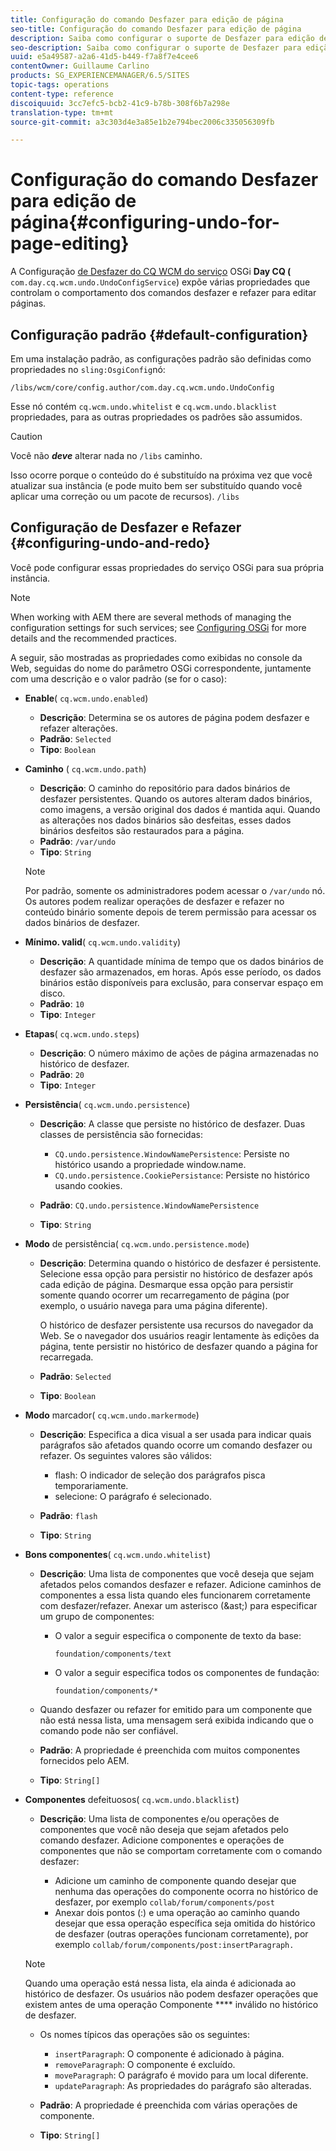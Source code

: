 ```yaml
---
title: Configuração do comando Desfazer para edição de página
seo-title: Configuração do comando Desfazer para edição de página
description: Saiba como configurar o suporte de Desfazer para edição de página no AEM.
seo-description: Saiba como configurar o suporte de Desfazer para edição de página no AEM.
uuid: e5a49587-a2a6-41d5-b449-f7a8f7e4cee6
contentOwner: Guillaume Carlino
products: SG_EXPERIENCEMANAGER/6.5/SITES
topic-tags: operations
content-type: reference
discoiquuid: 3cc7efc5-bcb2-41c9-b78b-308f6b7a298e
translation-type: tm+mt
source-git-commit: a3c303d4e3a85e1b2e794bec2006c335056309fb

---
```



# Configuração do comando Desfazer para edição de página{#configuring-undo-for-page-editing}

A Configuração [de Desfazer do CQ WCM do serviço](/help/sites-deploying/configuring-osgi.md) OSGi **Day CQ (** `com.day.cq.wcm.undo.UndoConfigService`) expõe várias propriedades que controlam o comportamento dos comandos desfazer e refazer para editar páginas.

## Configuração padrão {#default-configuration}

Em uma instalação padrão, as configurações padrão são definidas como propriedades no `sling:OsgiConfig`nó:

`/libs/wcm/core/config.author/com.day.cq.wcm.undo.UndoConfig`

Esse nó contém `cq.wcm.undo.whitelist` e `cq.wcm.undo.blacklist` propriedades, para as outras propriedades os padrões são assumidos.

>[!CAUTION]
>
>Você não ***deve*** alterar nada no `/libs` caminho.
>
>Isso ocorre porque o conteúdo do é substituído na próxima vez que você atualizar sua instância (e pode muito bem ser substituído quando você aplicar uma correção ou um pacote de recursos). `/libs`

## Configuração de Desfazer e Refazer {#configuring-undo-and-redo}

Você pode configurar essas propriedades do serviço OSGi para sua própria instância.

>[!NOTE]
>
>When working with AEM there are several methods of managing the configuration settings for such services; see [Configuring OSGi](/help/sites-deploying/configuring-osgi.md) for more details and the recommended practices.

A seguir, são mostradas as propriedades como exibidas no console da Web, seguidas do nome do parâmetro OSGi correspondente, juntamente com uma descrição e o valor padrão (se for o caso):

* **Enable**( `cq.wcm.undo.enabled`)

   * **Descrição**: Determina se os autores de página podem desfazer e refazer alterações.
   * **Padrão**: `Selected`
   * **Tipo**: `Boolean`

* **Caminho**
( `cq.wcm.undo.path`)

   * **Descrição**: O caminho do repositório para dados binários de desfazer persistentes. Quando os autores alteram dados binários, como imagens, a versão original dos dados é mantida aqui. Quando as alterações nos dados binários são desfeitas, esses dados binários desfeitos são restaurados para a página.
   * **Padrão**: `/var/undo`
   * **Tipo**: `String`
   >[!NOTE]
   >
   >Por padrão, somente os administradores podem acessar o `/var/undo` nó. Os autores podem realizar operações de desfazer e refazer no conteúdo binário somente depois de terem permissão para acessar os dados binários de desfazer.

* **Mínimo. valid**( `cq.wcm.undo.validity`)

   * **Descrição**: A quantidade mínima de tempo que os dados binários de desfazer são armazenados, em horas. Após esse período, os dados binários estão disponíveis para exclusão, para conservar espaço em disco.
   * **Padrão**: `10`
   * **Tipo**: `Integer`

* **Etapas**( `cq.wcm.undo.steps`)

   * **Descrição**: O número máximo de ações de página armazenadas no histórico de desfazer.
   * **Padrão**: `20`
   * **Tipo**: `Integer`

* **Persistência**( `cq.wcm.undo.persistence`)

   * **Descrição**: A classe que persiste no histórico de desfazer. Duas classes de persistência são fornecidas:

      * `CQ.undo.persistence.WindowNamePersistence`: Persiste no histórico usando a propriedade window.name.
      * `CQ.undo.persistence.CookiePersistance`: Persiste no histórico usando cookies.
   * **Padrão**: `CQ.undo.persistence.WindowNamePersistence`
   * **Tipo**: `String`


* **Modo** de persistência( `cq.wcm.undo.persistence.mode`)

   * **Descrição**: Determina quando o histórico de desfazer é persistente. Selecione essa opção para persistir no histórico de desfazer após cada edição de página. Desmarque essa opção para persistir somente quando ocorrer um recarregamento de página (por exemplo, o usuário navega para uma página diferente).

      O histórico de desfazer persistente usa recursos do navegador da Web. Se o navegador dos usuários reagir lentamente às edições da página, tente persistir no histórico de desfazer quando a página for recarregada.

   * **Padrão**: `Selected`
   * **Tipo**: `Boolean`

* **Modo** marcador( `cq.wcm.undo.markermode`)

   * **Descrição**: Especifica a dica visual a ser usada para indicar quais parágrafos são afetados quando ocorre um comando desfazer ou refazer. Os seguintes valores são válidos:

      * flash: O indicador de seleção dos parágrafos pisca temporariamente.
      * selecione: O parágrafo é selecionado.
   * **Padrão**: `flash`
   * **Tipo**: `String`


* **Bons componentes**( `cq.wcm.undo.whitelist`)

   * **Descrição**: Uma lista de componentes que você deseja que sejam afetados pelos comandos desfazer e refazer. Adicione caminhos de componentes a essa lista quando eles funcionarem corretamente com desfazer/refazer. Anexar um asterisco (&amp;ast;) para especificar um grupo de componentes:

      * O valor a seguir especifica o componente de texto da base:

         `foundation/components/text`

      * O valor a seguir especifica todos os componentes de fundação:

         `foundation/components/*`
   * Quando desfazer ou refazer for emitido para um componente que não está nessa lista, uma mensagem será exibida indicando que o comando pode não ser confiável.

   * **Padrão**: A propriedade é preenchida com muitos componentes fornecidos pelo AEM.
   * **Tipo**: `String[]`


* **Componentes** defeituosos( `cq.wcm.undo.blacklist`)

   * **Descrição**: Uma lista de componentes e/ou operações de componentes que você não deseja que sejam afetados pelo comando desfazer. Adicione componentes e operações de componentes que não se comportam corretamente com o comando desfazer:

      * Adicione um caminho de componente quando desejar que nenhuma das operações do componente ocorra no histórico de desfazer, por exemplo `collab/forum/components/post`
      * Anexar dois pontos (:) e uma operação ao caminho quando desejar que essa operação específica seja omitida do histórico de desfazer (outras operações funcionam corretamente), por exemplo `collab/forum/components/post:insertParagraph.`
   >[!NOTE]
   >
   >Quando uma operação está nessa lista, ela ainda é adicionada ao histórico de desfazer. Os usuários não podem desfazer operações que existem antes de uma operação Componente **** inválido no histórico de desfazer.

   * Os nomes típicos das operações são os seguintes:

      * `insertParagraph`: O componente é adicionado à página.
      * `removeParagraph`: O componente é excluído.
      * `moveParagraph`: O parágrafo é movido para um local diferente.
      * `updateParagraph`: As propriedades do parágrafo são alteradas.
   * **Padrão**: A propriedade é preenchida com várias operações de componente.
   * **Tipo**: `String[]`




